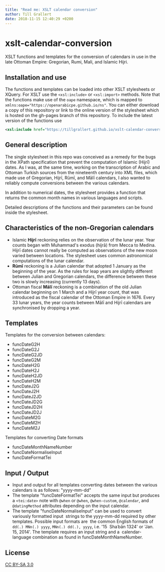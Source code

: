 ```yaml
---
title: "Read me: XSLT calendar conversion"
author: Till Grallert
date: 2018-11-15 12:40:29 +0200
---
```


# xslt-calendar-conversion

XSLT functions and templates for the conversion of calendars in use in the late Ottoman Empire: Gregorian, Rumi, Mali, and Islamic Hijri.

## Installation and use

The functions and templates can be loaded into other XSLT stylesheets or XQuery. For XSLT use the `<xsl:include>` or `<xsl:import>` methods. Note that the functions make use of the `oape` namespace, which is mapped to `xmlns:oape="https://openarabicpe.github.io/ns"`. You can either download a copy of this repository or link to the online version of the stylesheet which is hosted on the gh-pages branch of this repository. To include the latest version of the functions use

```xml
<xsl:include href="https://tillgrallert.github.io/xslt-calendar-conversion/functions/date-functions.xsl"/>
```

## General description

The single stylesheet in this repo was conceived as a remedy for the bugs in the XPath specification that prevent the computation of Islamic (Hijrī) dates. As I was, at the same time, working on the transcription of Arabic and Ottoman Turkish sources from the nineteenth century into XML files, which made use of Gregorian, Hijrī, Rūmī, and Mālī calendars, I also wanted to reliably compute conversions between the various calendars.

In addition to numerical dates, the stylesheet provides a function that returns the common month names in various languages and scripts.

Detailed descriptions of the functions and their parameters can be found inside the stylesheet.

## Characteristics of the non-Gregorian calendars

- Islamic **Hijrī** reckoning relies on the observation of the lunar year. Year counts began with Muhammad's exodus (hijrā) from Mecca to Medina. Hijrī dates cannot really be computed as observations of the new moon varied between locations. The stylesheet uses common astronomical computations of the lunar calendar.
- **Rūmī** reckoning is a Julian calendar that adopted 1 January as the beginning of the year. As the rules for leap years are slightly different between Julian and Gregorian calendars, the difference between these two is slowly increasing (currently 13 days).
- Ottoman fiscal **Mālī** reckoning is a combination of the old Julian calendar beginning on 1 March and a Hijrī year count, that was introduced as the fiscal calendar of the Ottoman Empire in 1676. Every 33 lunar years, the year counts between Mālī and Hijrī calendars are synchronised by dropping a year.

## Templates

Templates for the conversion between calendars: 

- funcDateG2H
- funcDateG2J
- funcDateG2JD
- funcDateG2M
- funcDateH2G
- funcDateH2J
- funcDateH2JD
- funcDateH2M
- funcDateJ2G
- funcDateJ2H
- funcDateJ2JD
- funcDateJD2G
- funcDateJD2H
- funcDateJD2J
- funcDateM2G
- funcDateM2H
- funcDateM2J

Templates for converting Date formats

- funcDateMonthNameNumber
- funcDateNormaliseInput
- funcDateFormatTei

## Input / Output

- Input and output for all templates converting dates between the various calendars is as follows: "yyyy-mm-dd"
- The template "funcDateFormatTei" accepts the same input but produces a `<tei:date>` note with `@when` or `@when`, `@when-custom`, `@calendar`, and `@datingMethod` attributes depending on the input calendar.
- The template "funcDateNormaliseInput" can be used to convert variously formatted input  strings to the yyyy-mm-dd required by other templates. Possible input formats are  the common English formats of `dd(.) MNn(.) yyyy`, `MNn(.) dd(.), yyyy`, i.e. '15  Shaʿbān 1324' or 'Jan. 15, 2014'. The template requires an input string and a  calendar-language combination as found in funcDateMonthNameNumber.

## License

[CC BY-SA 3.0](http://creativecommons.org/licenses/by-sa/3.0/)
